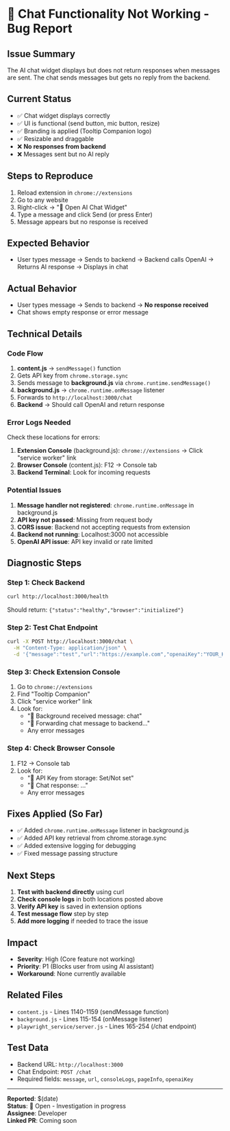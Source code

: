 # 🐛 Chat Functionality Not Working - Bug Report

## Issue Summary
The AI chat widget displays but does not return responses when messages are sent. The chat sends messages but gets no reply from the backend.

## Current Status
- ✅ Chat widget displays correctly
- ✅ UI is functional (send button, mic button, resize)
- ✅ Branding is applied (Tooltip Companion logo)
- ✅ Resizable and draggable
- ❌ **No responses from backend**
- ❌ Messages sent but no AI reply

## Steps to Reproduce
1. Reload extension in `chrome://extensions`
2. Go to any website
3. Right-click → "💬 Open AI Chat Widget"
4. Type a message and click Send (or press Enter)
5. Message appears but no response is received

## Expected Behavior
- User types message → Sends to backend → Backend calls OpenAI → Returns AI response → Displays in chat

## Actual Behavior
- User types message → Sends to backend → **No response received**
- Chat shows empty response or error message

## Technical Details

### Code Flow
1. **content.js** → `sendMessage()` function
2. Gets API key from `chrome.storage.sync`
3. Sends message to **background.js** via `chrome.runtime.sendMessage()`
4. **background.js** → `chrome.runtime.onMessage` listener
5. Forwards to `http://localhost:3000/chat`
6. **Backend** → Should call OpenAI and return response

### Error Logs Needed
Check these locations for errors:
1. **Extension Console** (background.js): `chrome://extensions` → Click "service worker" link
2. **Browser Console** (content.js): F12 → Console tab
3. **Backend Terminal**: Look for incoming requests

### Potential Issues
1. **Message handler not registered**: `chrome.runtime.onMessage` in background.js
2. **API key not passed**: Missing from request body
3. **CORS issue**: Backend not accepting requests from extension
4. **Backend not running**: Localhost:3000 not accessible
5. **OpenAI API issue**: API key invalid or rate limited

## Diagnostic Steps

### Step 1: Check Backend
```bash
curl http://localhost:3000/health
```
Should return: `{"status":"healthy","browser":"initialized"}`

### Step 2: Test Chat Endpoint
```bash
curl -X POST http://localhost:3000/chat \
  -H "Content-Type: application/json" \
  -d '{"message":"test","url":"https://example.com","openaiKey":"YOUR_KEY"}'
```

### Step 3: Check Extension Console
1. Go to `chrome://extensions`
2. Find "Tooltip Companion"
3. Click "service worker" link
4. Look for:
   - "📨 Background received message: chat"
   - "💬 Forwarding chat message to backend..."
   - Any error messages

### Step 4: Check Browser Console
1. F12 → Console tab
2. Look for:
   - "🔑 API Key from storage: Set/Not set"
   - "📨 Chat response: ..."
   - Any error messages

## Fixes Applied (So Far)
- ✅ Added `chrome.runtime.onMessage` listener in background.js
- ✅ Added API key retrieval from chrome.storage.sync
- ✅ Added extensive logging for debugging
- ✅ Fixed message passing structure

## Next Steps
1. **Test with backend directly** using curl
2. **Check console logs** in both locations posted above
3. **Verify API key** is saved in extension options
4. **Test message flow** step by step
5. **Add more logging** if needed to trace the issue

## Impact
- **Severity**: High (Core feature not working)
- **Priority**: P1 (Blocks user from using AI assistant)
- **Workaround**: None currently available

## Related Files
- `content.js` - Lines 1140-1159 (sendMessage function)
- `background.js` - Lines 115-154 (onMessage listener)
- `playwright_service/server.js` - Lines 165-254 (/chat endpoint)

## Test Data
- Backend URL: `http://localhost:3000`
- Chat Endpoint: `POST /chat`
- Required fields: `message`, `url`, `consoleLogs`, `pageInfo`, `openaiKey`

---

**Reported**: $(date)  
**Status**: 🔴 Open - Investigation in progress  
**Assignee**: Developer  
**Linked PR**: Coming soon

